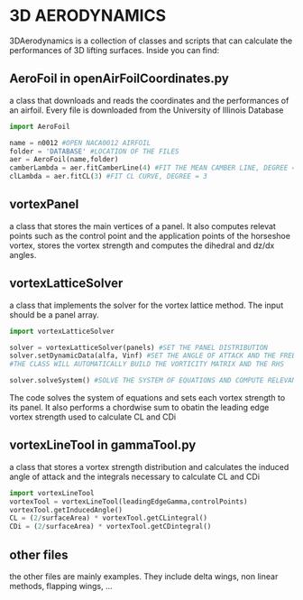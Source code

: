 # 3D AERODYNAMICS
3DAerodynamics is a collection of classes and scripts that can calculate the performances of 3D lifting surfaces. Inside you can find:

## AeroFoil in openAirFoilCoordinates.py
a class that downloads and reads the coordinates and the performances of an airfoil. Every file is downloaded from the University of Illinois Database
```python
import AeroFoil

name = n0012 #OPEN NACA0012 AIRFOIL
folder = 'DATABASE' #LOCATION OF THE FILES
aer = AeroFoil(name,folder)
camberLambda = aer.fitCamberLine(4) #FIT THE MEAN CAMBER LINE, DEGREE = 4
clLambda = aer.fitCL(3) #FIT CL CURVE, DEGREE = 3
```
## vortexPanel
a class that stores the main vertices of a panel. It also computes relevat points such as the control point and the application points of the horseshoe vortex, stores the vortex strength and computes the dihedral and dz/dx angles.

## vortexLatticeSolver
a class that implements the solver for the vortex lattice method. The input should be a panel array. 
```python
import vortexLatticeSolver

solver = vortexLatticeSolver(panels) #SET THE PANEL DISTRIBUTION
solver.setDynamicData(alfa, Vinf) #SET THE ANGLE OF ATTACK AND THE FREESTREAM VELOCITY 
#THE CLASS WILL AUTOMATICALLY BUILD THE VORTICITY MATRIX AND THE RHS

solver.solveSystem() #SOLVE THE SYSTEM OF EQUATIONS AND COMPUTE RELEVANT TERMS
```
The code solves the system of equations and sets each vortex strength to its panel. It also performs a chordwise sum to obatin the leading edge vortex strength used to calculate CL and CDi

## vortexLineTool in gammaTool.py
a class that stores a vortex strength distribution and calculates the induced angle of attack and the integrals necessary to calculate CL and CDi
```python
import vortexLineTool
vortexTool = vortexLineTool(leadingEdgeGamma,controlPoints)
vortexTool.getInducedAngle()
CL = (2/surfaceArea) * vortexTool.getCLintegral()
CDi = (2/surfaceArea) * vortexTool.getCDintegral()
```

## other files
the other files are mainly examples. They include delta wings, non linear methods, flapping wings, ...
